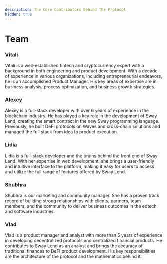 ```yaml
---
description: The Core Contributors Behind The Protocol
hidden: true
---
```


# Team

### [Vitali](https://twitter.com/dervoiedk)

Vitali is a well-established fintech and cryptocurrency expert with a background in both engineering and product development. With a decade of experience in various organizations, including entrepreneurial endeavors, he is an accomplished Product Manager. His key areas of expertise are in business analysis, process optimization, and business growth strategies.

### [Alexey](https://twitter.com/mr\_chlenc)

Alexey is a full-stack developer with over 6 years of experience in the blockchain industry. He has played a key role in the development of Sway Lend, creating the smart contract in the new Sway programming language. Previously, he built DeFi protocols on Waves and cross-chain solutions and managed the full stack from idea to product execution.

### [Lidia](https://twitter.com/kakdelalidok)

Lidia is a full-stack developer and the brains behind the front end of Sway Lend. With her expertise in web development, she brings a user-friendly and intuitive interface to the platform, making it easy for users to access and utilize the full range of features offered by Sway Lend.

### [Shubhra](https://twitter.com/shubhrat)

Shubhra is our marketing and community manager. She has a proven track record of building strong relationships with clients, partners, team members, and the community to deliver business outcomes in the edtech and software industries.

### Vlad

Vlad is a product manager and analyst with more than 5 years of experience in developing decentralized protocols and centralized financial products. He contributes to Sway Lend as an analyst and brings the accuracy of traditional finances to DeFI product development. His key responsibilities are the architecture of the protocol and the mathematics behind it.
